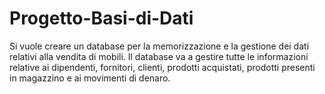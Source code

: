 # Progetto-Basi-di-Dati
Si vuole creare un database per la memorizzazione e la gestione dei dati relativi alla vendita di mobili.
Il database va a gestire tutte le informazioni relative ai dipendenti, fornitori, clienti, prodotti acquistati, prodotti presenti in magazzino e ai movimenti di denaro.
